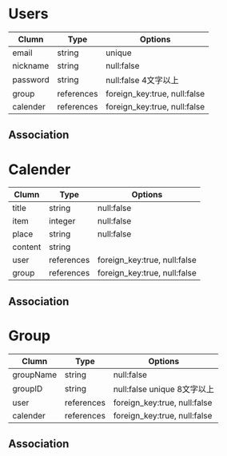 # Users
|Clumn    |Type      |Options                     |
|---------|----------|----------------------------|
|email    |string    |unique                      |
|nickname |string    |null:false                  |
|password |string    |null:false 4文字以上          |
|group    |references|foreign_key:true, null:false|
|calender |references|foreign_key:true, null:false|




## Association


# Calender
|Clumn    |Type      |Options                     |
|---------|----------|----------------------------|
|title    |string    |null:false                  |
|item     |integer   |null:false                  |
|place    |string    |null:false                  |
|content  |string    |                            |
|user     |references|foreign_key:true, null:false|
|group    |references|foreign_key:true, null:false|



## Association

# Group
|Clumn    |Type      |Options                     |
|---------|----------|----------------------------|
|groupName|string    |null:false                  |
|groupID  |string    |null:false unique 8文字以上   |
|user     |references|foreign_key:true, null:false|
|calender |references|foreign_key:true, null:false|

## Association
